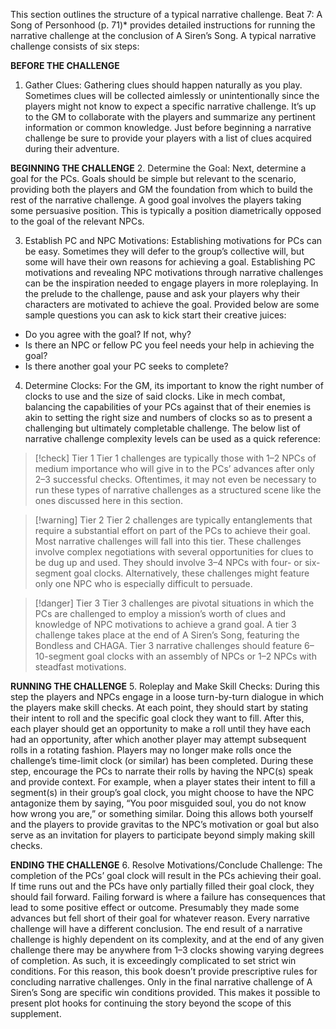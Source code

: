 This section outlines the structure of a typical narrative challenge. Beat 7: A Song of Personhood (p. 71)* provides detailed instructions for running the narrative challenge at the conclusion of A Siren’s Song. A typical narrative challenge consists of six steps:

**BEFORE THE CHALLENGE**
1. Gather Clues: Gathering clues should happen naturally as you play. Sometimes clues will be collected aimlessly or unintentionally since the players might not know to expect a specific narrative challenge. It’s up to the GM to collaborate with the players and summarize any pertinent information or common knowledge. Just before beginning a narrative challenge be sure to provide your players with a list of clues acquired during their adventure.

**BEGINNING THE CHALLENGE**
2. Determine the Goal: Next, determine a goal for the PCs. Goals should be simple but relevant to the scenario, providing both the players and GM the foundation from which to build the rest of the narrative challenge. A good goal involves the players taking some persuasive position. This is typically a position diametrically opposed to the goal of the relevant NPCs.

3. Establish PC and NPC Motivations: Establishing motivations for PCs can be easy. Sometimes they will defer to the group’s collective will, but some will have their own reasons for achieving a goal. Establishing PC motivations and revealing NPC motivations through narrative challenges can be the inspiration needed to engage players in more roleplaying. In the prelude to the challenge, pause and ask your players why their characters are motivated to achieve the goal. Provided below are some sample questions you can ask to kick start their creative juices:
- Do you agree with the goal? If not, why?
- Is there an NPC or fellow PC you feel needs your help in achieving the goal?
- Is there another goal your PC seeks to complete?

4. Determine Clocks: For the GM, its important to know the right number of clocks to use and the size of said clocks. Like in mech combat, balancing the capabilities of your PCs against that of their enemies is akin to setting the right size and numbers of clocks so as to present a challenging but ultimately completable challenge. The below list of narrative challenge complexity levels can be used as a quick reference:
> [!check] Tier 1
> Tier 1 challenges are typically those with 1–2 NPCs of medium importance who will give in to the PCs’ advances after only 2–3 successful checks. Oftentimes, it may not even be necessary to run these types of narrative challenges as a structured scene like the ones discussed here in this section.

> [!warning] Tier 2
> Tier 2 challenges are typically entanglements that require a substantial effort on part of the PCs to achieve their goal. Most narrative challenges will fall into this tier. These challenges involve complex negotiations with several opportunities for clues to be dug up and used. They should involve 3–4 NPCs with four- or six-segment goal clocks. Alternatively, these challenges might feature only one NPC who is especially difficult to persuade.

> [!danger] Tier 3
> Tier 3 challenges are pivotal situations in which the PCs are challenged to employ a mission’s worth of clues and knowledge of NPC motivations to achieve a grand goal. A tier 3 challenge takes place at the end of A Siren’s Song, featuring the Bondless and CHAGA. Tier 3 narrative challenges should feature 6–10-segment goal clocks with an assembly of NPCs or 1–2 NPCs with steadfast motivations.

**RUNNING THE CHALLENGE**
5. Roleplay and Make Skill Checks: During this step the players and NPCs engage in a loose turn-by-turn dialogue in which the players make skill checks. At each point, they should start by stating their intent to roll and the specific goal clock they want to fill. After this, each player should get an opportunity to make a roll until they have each had an opportunity, after which another player may attempt subsequent rolls in a rotating fashion. Players may no longer make rolls once the challenge’s time-limit clock (or similar) has been completed. During these step, encourage the PCs to narrate their rolls by having the NPC(s) speak and provide context. For example, when a player states their intent to fill a segment(s) in their group’s goal clock, you might choose to have the NPC antagonize them by saying, “You poor misguided soul, you do not know how wrong you are,” or something similar. Doing this allows both yourself and the players to provide gravitas to the NPC’s motivation or goal but also serve as an invitation for players to participate beyond simply making skill checks.

**ENDING THE CHALLENGE**
6. Resolve Motivations/Conclude Challenge: The completion of the PCs’ goal clock will result in the PCs achieving their goal. If time runs out and the PCs have only partially filled their goal clock, they should fail forward. Failing forward is where a failure has consequences that lead to some positive effect or outcome. Presumably they made some advances but fell short of their goal for whatever reason. Every narrative challenge will have a different conclusion. The end result of a narrative challenge is highly dependent on its complexity, and at the end of any given challenge there may be anywhere from 1–3 clocks showing varying degrees of completion. As such, it is exceedingly complicated to set strict win conditions. For this reason, this book doesn’t provide prescriptive rules for concluding narrative challenges. Only in the final narrative challenge of A Siren’s Song are specific win conditions provided. This makes it possible to present plot hooks for continuing the story beyond the scope of this supplement.

